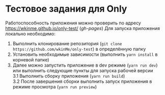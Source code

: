 # Тестовое задания для Only

Работоспособность приложения можно проверить по адресу https://wkinme.github.io/only-test/ (<i>gh-pages</i>)
Для запуска приложения локально необходимо:

1. Выполнить клонирование репозитория (```git clone https://github.com/wkinMe/only-test```) в определённую папку
2. Установить необходимые зависимости (выполнить ```yarn install``` в корневой папке)
3. Далее можно запустить приложение в dev режиме (```yarn run dev```) или выполнить следующие пункты для запуска рабочей версии
   <br>
   3.1 Выполнить сборку приложения (```yarn run build```)
   <br>
   3.2 После завершения сборки выполнить запуск приложения в режиме просмотра (```yarn run preview```)
